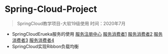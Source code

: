 # Spring-Cloud-Project
>SpringCloud教学项目-大软19级使用
>时间：2020年7月

* SpringCloudErueka服务的使用
  [服务注册中心]()
  [服务消费者1]()
  [服务消费者2]()
  [服务消费者3]()
  [服务消费者4]()
* SpringCloud实现Ribbon负载均衡



